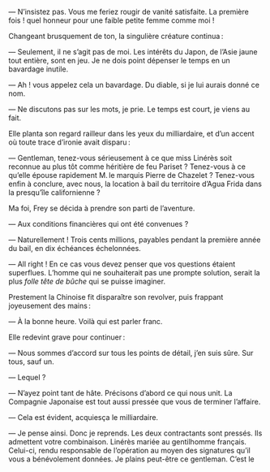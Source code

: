 — N’insistez pas. Vous me feriez rougir de vanité satisfaite. La première
fois ! quel honneur pour une faible petite femme comme moi !

Changeant brusquement de ton, la singulière créature continua :

— Seulement, il ne s’agit pas de moi. Les intérêts du Japon, de l’Asie
jaune tout entière, sont en jeu. Je ne dois point dépenser le temps en un
bavardage inutile.

— Ah ! vous appelez cela un bavardage. Du diable, si je lui aurais donné
ce nom.

— Ne discutons pas sur les mots, je prie. Le temps est court, je viens au
fait.

Elle planta son regard railleur dans les yeux du milliardaire, et d’un accent où toute trace d’ironie avait disparu :

— Gentleman, tenez-vous sérieusement à ce que miss Linérès soit reconnue au plus tôt comme héritière de feu Pariset ? Tenez-vous à ce qu’elle épouse rapidement M. le marquis Pierre de Chazelet ? Tenez-vous enfin à conclure, avec nous, la location à bail du territoire d’Agua Frida dans la presqu’île californienne ?

Ma foi, Frey se décida à prendre son parti de l’aventure.

— Aux conditions financières qui ont été convenues ?

— Naturellement ! Trois cents millions, payables pendant la première
année du bail, en dix échéances échelonnées.

— All right ! En ce cas vous devez penser que vos questions étaient superflues. L’homme qui ne souhaiterait pas une prompte solution, serait la plus _folle tête de bûche_ qui se puisse imaginer.

Prestement la Chinoise fit disparaître son revolver, puis frappant joyeusement des mains :

— À la bonne heure. Voilà qui est parler franc.

Elle redevint grave pour continuer :

— Nous sommes d’accord sur tous les points de détail, j’en suis sûre. Sur tous, sauf un.

— Lequel ?

— N’ayez point tant de hâte. Précisons d’abord ce qui nous unit. La Compagnie Japonaise est tout aussi pressée que vous de terminer l’affaire.

— Cela est évident, acquiesça le milliardaire.

— Je pense ainsi. Donc je reprends. Les deux contractants sont pressés. Ils admettent votre combinaison. Linérès mariée au gentilhomme français. Celui-ci, rendu responsable de l’opération au moyen des signatures qu’il vous a bénévolement données. Je plains peut-être ce gentleman. C’est le
